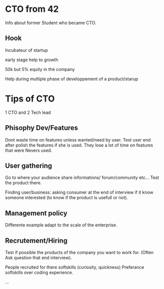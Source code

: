 # CTO from 42

Info about former Student who became CTO.

## Hook

Incubateur of startup

early stage help to growth

50k but 5% equity in thé company

Help during multiple phase of developpement of a product/starup

# Tips of CTO

1 CTO and 2 Tech lead

## Phisophy Dev/Features

Dont waste time on features unless wanted/need by user. Test user end after polish the features if she is used. They lose a lot of time on features that were Nevers used.

## User gathering

Go to where your audience share informations/ forum/community etc... Test the product there.

Finding user/business: asking consumer at the end of interview if it know someone interested (to know if the product is usefull or not).

## Management policy

Differente example adapt to the scale of the enterprise.

## Recrutement/Hiring

Test if possible the products of the company you want to work for. (Often Ask question that end interview).

People recruited for there softskills (curiosity, quickness)
Preferance softskills over coding experience.

...